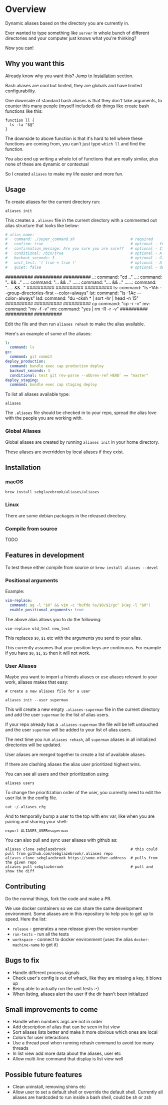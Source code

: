 # Overview

Dynamic aliases based on the directory you are currently in.

Ever wanted to type something like `server` in whole bunch of different directories and your computer just knows what you're thinking?

Now you can!

## Why you want this

Already know why you want this? Jump to [Installation](#installation) section.

Bash aliases are cool but limited, they are globals and have limited configurability.

One downside of standard bash aliases is that they don't take arguments, to counter this many people (myself included) do things like create bash functions like this:

```
function ll {
  ls -la "$@"
}
```

The downside to above function is that it's hard to tell where these functions are coming from, you can't just type `which ll` and find the function.

You also end up writing a whole lot of functions that are really similar, plus none of these are dynamic or contextual

So I created `aliases` to make my life easier and more fun.

## Usage

To create aliases for the current directory run:

```
aliases init
```

This creates a `.aliases` file in the current directory with a commented out alias structure that looks like below:

```yaml
# alias_name:
#   command: ./super_command.sh                         # required
#   confirm: true                                       # optional - You will be asked to confirm before execution
#   confirmation_message: Are you sure you are sure??   # optional - If confirm is set to true then you this is your confirmation message
#   conditional: /bin/true                              # optional - A bash command that needs to be successful for the alias to run
#   backout_seconds: 3                                  # optional - Give's you a backout option (ctrl + c) before the alias is executed
#   unit_test: '[ true = true ]'                        # optional - A bash command that tells whether the alias is doing what you want
#   quiet: false                                        # optional - default 'false', when set to false evaluated command is printed to stderr before running
```
########## ########## ##########
..:
  command: "cd .."
...:
  command: ".. && .."
....:
  command: "... && .."
.....:
  command: ".... && .."
......:
  command: "..... && .."
########## ########## ##########
ls: 
  command: "ls -1Ah --group-directories-first --color=always"
lst: 
  command: "ls -1Ac --color=always"
lsd: 
  command: "du -cksh * | sort -hr | head -n 15"
########## ########## ##########
cp
  command: "cp -r -v"
mv:
  command: "mv -f -v"
rm:
  command: "yes | rm -R -r -v"
########## ########## ##########

Edit the file and then run `aliases rehash` to make the alias available.

Here's an example of some of the aliases:

```yaml
l:
  command: ls
gc:
  command: git commit
deploy_production:
  command: bundle exec cap production deploy
  backout_seconds: 3
  conditional: test git rev-parse --abbrev-ref HEAD` == "master"
deploy_staging:
  command: bundle exec cap staging deploy
```

To list all aliases available type:

```
aliases
```

The `.aliases` file should be checked in to your repo, spread the alias love with the people you are working with.

### Global Aliases

Global aliases are created by running `aliases init` in your home directory.

These aliases are overridden by local aliases if they exist.


## Installation

### macOS

```
brew install sebglazebrook/aliases/aliases
```

### Linux

There are some debian packages in the released directory.

### Compile from source

TODO

## Features in development

To test these either compile from source or `brew install aliases --devel`

### Positional arguments

Example:

```yaml
vim-replace:
  command: ag -l "$0" && vim -c "bufdo %s/$0/$1/gc" $(ag -l "$0")
  enable_positional_arguments: true
``````

The above alias allows you to do the following:

```
vim-replace old_text new_text
```

This replaces `$0`, `$1` etc with the arguments you send to your alias.

This currently assumes that your position keys are continuous. For example if you have `$0`, `$1`, `$5` then it will not work.

### User Aliases

Maybe you want to import a friends aliases or use aliases relevant to your work, aliases makes that easy:

```
# create a new aliases file for a user

aliases init --user superman
```

This will create a new empty `.aliases-superman` file in the current directory and add the user `superman` to the list of alias users.

If your repo already has a `.aliases-superman` the file will be left untouched and the user `superman` will be added to your list of alias users.

The next time you run `aliases rehash`, all `superman` aliases in all initialized directories will be updated.

User aliases are merged together to create a list of available aliases.

If there are clashing aliases the alias user prioritized highest wins.

You can see all users and their prioritization using:

```
aliases users
```

To change the prioritization order of the user, you currently need to edit the user list in the config file.

```
cat ~/.aliases_cfg
```

And to temporally bump a user to the top with env var, like when you are pairing and sharing your shell:
```
export ALIASES_USER=superman
```

You can also pull and sync user aliases with github as:
```
aliases clone sebglazebrook                             # this could pull from github.com/sebglazebrook/.aliases repo
aliases clone sebglazebrook https://some-other-address  # pulls from the given repo
aliases pull sebglazberook                              # pull and show the diff
```

## Contributing

Do the normal things, fork the code and make a PR.

We use docker containers so we can share the same development environment. Some aliases are in this repository to help you to get up to speed. Here the list:
- ``release`` - generates a new release given the version-number
- ``run-tests`` - run all the tests
- ``workspace`` - connect to docker environment (uses the alias ``docker-machine-name`` to get it)

## Bugs to fix

- Handle different process signals
- Check user's config is out of whack, like they are missing a key, it blows up
- Being able to actually run the unit tests :-)
- When listing, aliases alert the user if the dir hasn't been initialized

## Small improvements to come

- Handle when numbers args are not in order
- Add description of alias that can be seen in list view
- Sort aliases lists better and make it more obvious which ones are local
- Colors for user interactions
- Use a thread pool when running rehash command to avoid too many threads
- In list view add more data about the aliases, user etc
- Allow multi-line command that display is list view well

## Possible future features

- Clean uninstall, removing shims etc
- Allow user to set a default shell or override the default shell. Currently all aliases are hardcoded to run inside a bash shell, could be sh or zsh
